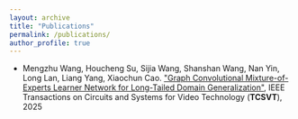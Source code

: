 ```yaml
---
layout: archive
title: "Publications"
permalink: /publications/
author_profile: true
---
```


+ Mengzhu Wang, Houcheng Su, Sijia Wang, Shanshan Wang, Nan Yin, Long Lan, Liang Yang, Xiaochun Cao. ["Graph Convolutional Mixture-of-Experts Learner Network for Long-Tailed Domain Generalization"](https://ieeexplore.ieee.org/document/10848195/), IEEE Transactions on Circuits and Systems for Video Technology (**TCSVT**), 2025
